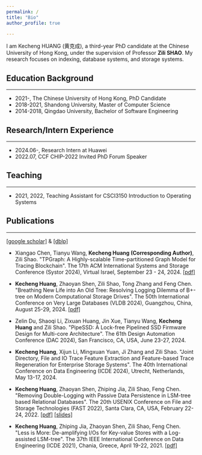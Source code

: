 ```yaml
---
permalink: /
title: "Bio"
author_profile: true

---
```


I am Kecheng HUANG (黄克成), a third-year PhD candidate at the Chinese University of Hong Kong, under the supervision of Professor **Zili SHAO**. My research focuses on indexing, database systems, and storage systems.

## Education Background

---

- 2021-,          The Chinese University of Hong Kong,        PhD Candidate
- 2018-2021,      Shandong University,                        Master of Computer Science
- 2014-2018,      Qingdao University,                         Bachelor of Software Engineering   


## Research/Intern Experience

---

- 2024.06-,        Research Intern at Huawei
- 2022.07,         CCF CHIP-2022  Invited PhD Forum Speaker

## Teaching

---

- 2021, 2022,       Teaching Assistant for CSCI3150 Introduction to Operating Systems

## Publications

---

[[google scholar]](https://scholar.google.com/citations?user=rPhW368AAAAJ&hl)  & [[dblp]](https://dblp.org/pid/295/7080.html)

- Xiangao Chen, Tianyu Wang, **Kecheng Huang (Corresponding Author)**, Zili Shao. "TPGraph: A Highly-scalable Time-partitioned Graph Model for Tracing Blockchain". The 17th ACM International Systems and Storage Conference (Systor 2024), Virtual Israel, September 23 - 24, 2024. [[pdf]](https://dl.acm.org/doi/abs/10.1145/3688351.3689161)

- **Kecheng Huang**, Zhaoyan Shen, Zili Shao, Tong Zhang and Feng Chen. "Breathing New Life into An Old Tree: Resolving Logging Dilemma of B+-tree on Modern Computational Storage Drives". The 50th International Conference on Very Large Databases (VLDB 2024), Guangzhou, China, August 25-29, 2024. [[pdf]](https://www.vldb.org/pvldb/vol17/p134-huang.pdf)

- Zelin Du, Shaoqi Li, Zixuan Huang, Jin Xue, Tianyu Wang, **Kecheng Huang** and Zili Shao. "PipeSSD: A Lock-free Pipelined SSD Firmware Design for Multi-core Architecture". The 61th Design Automation Conference (DAC 2024), San Francisco, CA, USA, June 23-27, 2024.

- **Kecheng Huang**, Xijun Li, Mingxuan Yuan, Ji Zhang and Zili Shao. "Joint Directory, File and IO Trace Feature Extraction and Feature-based Trace Regeneration for Enterprise Storage Systems". The 40th International Conference on Data Engineering (ICDE 2024), Utrecht, Netherlands, May 13-17, 2024.

- **Kecheng Huang**, Zhaoyan Shen, Zhiping Jia, Zili Shao, Feng Chen. "Removing Double-Logging with Passive Data Persistence in LSM-tree based Relational Databases". The 20th USENIX Conference on File and Storage Technologies (FAST 2022), Santa Clara, CA, USA, February 22-24, 2022. [[pdf]](https://www.usenix.org/system/files/fast22-huang.pdf) [[slides]](https://www.usenix.org/system/files/fast22_slides_huang.pdf)

- **Kecheng Huang**, Zhiping Jia, Zhaoyan Shen, Zili Shao, Feng Chen. "Less is More: De-amplifying I/Os for Key-value Stores with a Log-assisted LSM-tree". The 37th IEEE International Conference on Data Engineering (ICDE 2021), Chania, Greece, April 19-22, 2021. [[pdf]](https://ieeexplore.ieee.org/stamp/stamp.jsp?tp=&arnumber=9458751)

